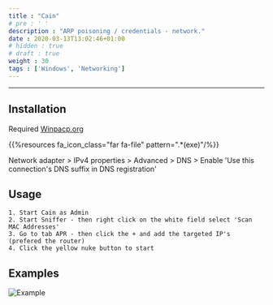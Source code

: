 ```yaml
---
title : "Cain"
# pre : ' '
description : "ARP poisoning / credentials - network."
date : 2020-03-13T13:02:46+01:00
# hidden : true
# draft : true
weight : 30
tags : ['Windows', 'Networking']
---
```


---

## Installation

Required [Winpacp.org](https://www.winpcap.org/install/bin/WinPcap_4_1_3.exe)

{{%resources fa_icon_class="far fa-file" pattern=".*(exe)"/%}}

Network adapter > IPv4 properties > Advanced > DNS > Enable 'Use this connection's DNS suffix in DNS registration'

## Usage

```plain
1. Start Cain as Admin
2. Start Sniffer - then right click on the white field select 'Scan MAC Addresses'
3. Go to tab APR - then click the + and add the targeted IP's (prefered the router)
4. Click the yellow nuke button to start
```

## Examples

![Example](images/example.png)
